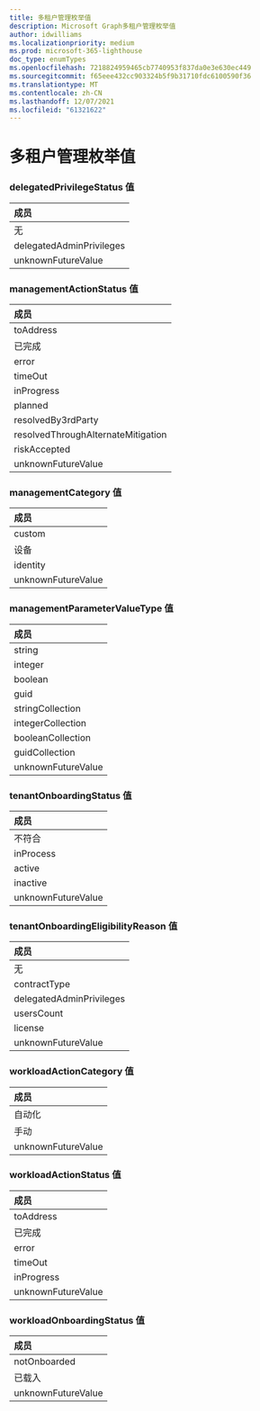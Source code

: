 ```yaml
---
title: 多租户管理枚举值
description: Microsoft Graph多租户管理枚举值
author: idwilliams
ms.localizationpriority: medium
ms.prod: microsoft-365-lighthouse
doc_type: enumTypes
ms.openlocfilehash: 7218824959465cb7740953f837da0e3e630ec449
ms.sourcegitcommit: f65eee432cc903324b5f9b31710fdc6100590f36
ms.translationtype: MT
ms.contentlocale: zh-CN
ms.lasthandoff: 12/07/2021
ms.locfileid: "61321622"
---
```

# <a name="multi-tenant-management-enumeration-values"></a>多租户管理枚举值

### <a name="delegatedprivilegestatus-values"></a>delegatedPrivilegeStatus 值

|成员|
|:---|
|无|
|delegatedAdminPrivileges|
|unknownFutureValue|

### <a name="managementactionstatus-values"></a>managementActionStatus 值

|成员|
|:---|
|toAddress|
|已完成|
|error|
|timeOut|
|inProgress|
|planned|
|resolvedBy3rdParty|
|resolvedThroughAlternateMitigation|
|riskAccepted|
|unknownFutureValue|

### <a name="managementcategory-values"></a>managementCategory 值

|成员|
|:---|
|custom|
|设备|
|identity|
|unknownFutureValue|

### <a name="managementparametervaluetype-values"></a>managementParameterValueType 值

|成员|
|:---|
|string|
|integer|
|boolean|
|guid|
|stringCollection|
|integerCollection|
|booleanCollection|
|guidCollection|
|unknownFutureValue|

### <a name="tenantonboardingstatus-values"></a>tenantOnboardingStatus 值

|成员|
|:---|
|不符合|
|inProcess|
|active|
|inactive|
|unknownFutureValue|

### <a name="tenantonboardingeligibilityreason-values"></a>tenantOnboardingEligibilityReason 值

|成员|
|:---|
|无|
|contractType|
|delegatedAdminPrivileges|
|usersCount|
|license|
|unknownFutureValue|

### <a name="workloadactioncategory-values"></a>workloadActionCategory 值

|成员|
|:---|
|自动化|
|手动|
|unknownFutureValue|

### <a name="workloadactionstatus-values"></a>workloadActionStatus 值

|成员|
|:---|
|toAddress|
|已完成|
|error|
|timeOut|
|inProgress|
|unknownFutureValue|

### <a name="workloadonboardingstatus-values"></a>workloadOnboardingStatus 值

|成员|
|:---|
|notOnboarded|
|已载入|
|unknownFutureValue|
